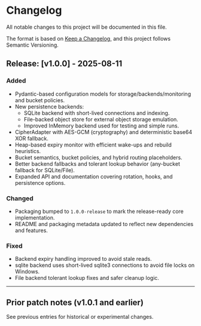 # Changelog

All notable changes to this project will be documented in this file.

The format is based on [Keep a Changelog](https://keepachangelog.com/en/1.0.0/),
and this project follows Semantic Versioning.

## Release: [v1.0.0] - 2025-08-11

### Added
* Pydantic-based configuration models for storage/backends/monitoring and bucket policies.
* New persistence backends:
  - SQLite backend with short-lived connections and indexing.
  - File-backed object store for external object storage emulation.
  - Improved InMemory backend used for testing and simple runs.
* CipherAdapter with AES-GCM (cryptography) and deterministic base64 XOR fallback.
* Heap-based expiry monitor with efficient wake-ups and rebuild heuristics.
* Bucket semantics, bucket policies, and hybrid routing placeholders.
* Better backend fallbacks and tolerant lookup behavior (any-bucket fallback for SQLite/File).
* Expanded API and documentation covering rotation, hooks, and persistence options.

### Changed
* Packaging bumped to `1.0.0-release` to mark the release-ready core implementation.
* README and packaging metadata updated to reflect new dependencies and features.

### Fixed
* Backend expiry handling improved to avoid stale reads.
* sqlite backend uses short-lived sqlite3 connections to avoid file locks on Windows.
* File backend tolerant lookup fixes and safer cleanup logic.

---

## Prior patch notes (v1.0.1 and earlier)
See previous entries for historical or experimental changes.
